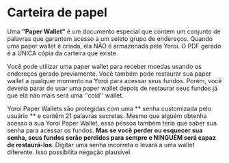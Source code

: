 # Carteira de papel

Uma **"Paper Wallet"** é um documento especial que contem um conjunto de palavras que garantem acesso a um seleto grupo de endereços. Quando uma paper wallet é criada, ela NÃO é armazenada pela Yoroi. O PDF gerado é a ÚNICA cópia da carteira que existe.

Você pode utilizar uma paper wallet para receber moedas usando os endereços gerado previamente. Você também pode restaurar sua paper wallet a qualquer momento na Yoroi para acessar seus fundos. Porém, você deveria parar de usar uma paper wallet depois de restaurar seus fundos já que ela não mais será uma ''cold'' wallet.

Yoroi Paper Wallets são protegidas com uma ** senha customizada pelo usuário ** e contêm 21 palavras secretas. Mesmo que alguém obtenha acesso a sua Yoroi Paper Wallet, essa pessoa também teria que saber sua senha para acessar os fundos. **Mas se você perder ou esquecer sua senha, seus fundos serão perdidos para sempre e NINGUÉM será capaz de restaurá-los**. Digitar uma senha incorreta o levará a uma wallet diferente. Isso possibilita negação plausível.
